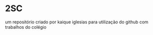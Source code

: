 # 2SC
um repositório criado por kaique iglesias para utilização do github com trabalhos do colégio  
